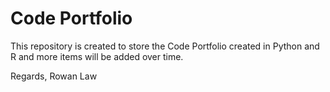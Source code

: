 # Code Portfolio

This repository is created to store the Code Portfolio created in Python and R and more items will be added over time.

Regards,
Rowan Law
